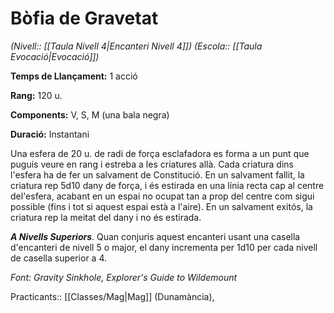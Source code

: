 # Bòfia de Gravetat

*(Nivell:: [[Taula Nivell 4|Encanteri Nivell 4]]) (Escola:: [[Taula Evocació|Evocació]])*

**Temps de Llançament:** 1 acció

**Rang:** 120 u.

**Components:** V, S, M (una bala negra)

**Duració:** Instantani

Una esfera de 20 u. de radi de força esclafadora es forma a un punt que puguis veure en rang i estreba a les criatures allà. Cada criatura dins l'esfera ha de fer un salvament de Constitució. En un salvament fallit, la criatura rep 5d10 dany de força, i és estirada en una línia recta cap al centre del'esfera, acabant en un espai no ocupat tan a prop del centre com sigui possible (fins i tot si aquest espai està a l'aire). En un salvament exitós, la criatura rep la meitat del dany i no és estirada.

***A Nivells Superiors***. Quan conjuris aquest encanteri usant una casella d'encanteri de nivell 5 o major, el dany incrementa per 1d10 per cada nivell de casella superior a 4.


*Font: Gravity Sinkhole, Explorer's Guide to Wildemount*



Practicants:: [[Classes/Mag|Mag]] (Dunamància),